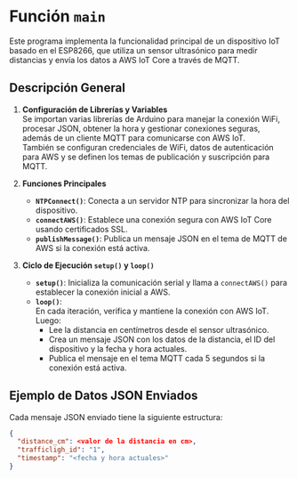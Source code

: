 # Función `main`

Este programa implementa la funcionalidad principal de un dispositivo IoT basado en el ESP8266, que utiliza un sensor ultrasónico para medir distancias y envía los datos a AWS IoT Core a través de MQTT.

## Descripción General

1. **Configuración de Librerías y Variables**  
   Se importan varias librerías de Arduino para manejar la conexión WiFi, procesar JSON, obtener la hora y gestionar conexiones seguras, además de un cliente MQTT para comunicarse con AWS IoT.  
   También se configuran credenciales de WiFi, datos de autenticación para AWS y se definen los temas de publicación y suscripción para MQTT.

2. **Funciones Principales**  
   - **`NTPConnect()`**: Conecta a un servidor NTP para sincronizar la hora del dispositivo.
   - **`connectAWS()`**: Establece una conexión segura con AWS IoT Core usando certificados SSL.
   - **`publishMessage()`**: Publica un mensaje JSON en el tema de MQTT de AWS si la conexión está activa.

3. **Ciclo de Ejecución `setup()` y `loop()`**  
   - **`setup()`**: Inicializa la comunicación serial y llama a `connectAWS()` para establecer la conexión inicial a AWS.
   - **`loop()`**:  
      En cada iteración, verifica y mantiene la conexión con AWS IoT. Luego:
      - Lee la distancia en centímetros desde el sensor ultrasónico.
      - Crea un mensaje JSON con los datos de la distancia, el ID del dispositivo y la fecha y hora actuales.
      - Publica el mensaje en el tema MQTT cada 5 segundos si la conexión está activa.

## Ejemplo de Datos JSON Enviados

Cada mensaje JSON enviado tiene la siguiente estructura:
```json
{
  "distance_cm": <valor de la distancia en cm>,
  "trafficligh_id": "1",
  "timestamp": "<fecha y hora actuales>"
}
